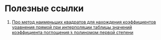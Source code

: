 # Полезные ссылки

1. [Про метод наименьших квадратов для нахождения коэффициентов уравнения прямой при интерполяции таблицы значений коэффициента поглощения  `k` полиномом первой степени](http://www.mathprofi.ru/metod_naimenshih_kvadratov.html)